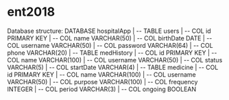 # ent2018
Database structure: 
DATABASE hospitalApp
|  --  TABLE users
       | --  COL id PRIMARY KEY
       | --  COL name VARCHAR(50)
       | --  COL birthDate DATE
       | --  COL username VARCHAR(50)
       | --  COL password VARCHAR(64)
       | --  COL phone VARCHAR(20)
| --  TABLE medHistory
       | --  COL id PRIMARY KEY
       | --  COL name VARCHAR(100)
       | --  COL username VARCHAR(50)
       | --  COL status VARCHAR(5)
       | --  COL startDate VARCHAR(4)
| --  TABLE medicine
       | --  COL id PRIMARY KEY
       | --  COL name VARCHAR(100)
       | --  COL username VARCHAR(50)
       | --  COL purpose VARCHAR(100)
       | --  COL frequency INTEGER
       | --  COL period VARCHAR(3)
       | --  COL ongoing BOOLEAN

